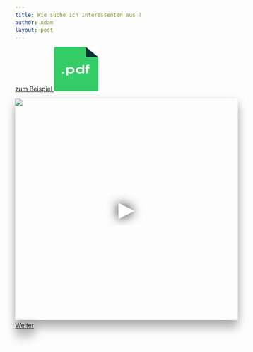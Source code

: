 ```yaml
---
title: Wie suche ich Interessenten aus ?
author: Adam
layout: post
---
```

  <a href="assets/images/Wie suche ich interessenten aus.pdf">zum Beispiel   <img alt="pdf logo" src="assets/images/icon-354359_640.png" width="100" height="100"></a>
  
  <iframe frameborder="0"
  scrolling="no" 
  height="500" 
  width="100%" src="https://www.youtube-nocookie.com/embed/uoYVGoCw6w0?controls=0" style="box-shadow: 0 20px 20px 0 rgba(0, 0, 0, 0.2), 0 6px 20px 0 rgba(0, 0, 0, 0.19)"
      srcdoc="<style>*{padding:0;margin:0;overflow:hidden}html,body{height:100%}img,span{position:absolute;width:100%;top:0;bottom:0;margin:auto}span{height:1.5em;text-align:center;font:48px/1.5 sans-serif;color:white;text-shadow:0 0 0.5em black}</style>
  <a href=https://www.youtube-nocookie.com/embed/uoYVGoCw6w0?controls=0>
    <img src=https://img.youtube.com/vi/uoYVGoCw6w0/maxresdefault.jpg ><span>▶</span></a>">
  </iframe>
<br>
  <a href="#wie-lade-ich-ein" class="button scrolly" style="box-shadow: 0 20px 20px 0 rgba(0, 0, 0, 0.2), 0 6px 20px 0 rgba(0, 0, 0, 0.19)">Weiter</a>
